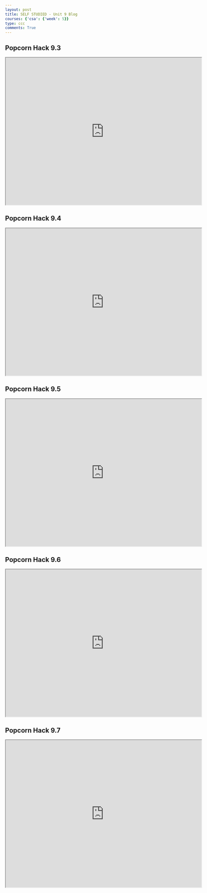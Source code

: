 ```yaml
---
layout: post
title: SELF STUDIED - Unit 9 Blog
courses: {'csa': {'week': 5}}
type: ccc
comments: True
---
```


## Popcorn Hack 9.3
<iframe src="https://drive.google.com/file/d/1INyD9nwtlB_4YtjD5EUfGyUpEkPFU6_C/preview" width="640" height="480" allow="autoplay"></iframe>

## Popcorn Hack 9.4 
<iframe src="https://drive.google.com/file/d/1WlvR0hYfRfEgbzdNqXnvk7MM1eyD-zEx/preview" width="640" height="480" allow="autoplay"></iframe>

## Popcorn Hack 9.5
<iframe src="https://drive.google.com/file/d/1CsEYWuFabzHz8T-Oet396Sx0A0VYCyx7/preview" width="640" height="480" allow="autoplay"></iframe>

## Popcorn Hack 9.6
<iframe src="https://drive.google.com/file/d/1raFtkE6LPxKhc9zTUcqnlu-6okTxqYcq/preview" width="640" height="480" allow="autoplay"></iframe>

## Popcorn Hack 9.7 
<iframe src="https://drive.google.com/file/d/1ztPHf5Xx3ZZXSjCAcm7du6x_rQatnMaW/preview" width="640" height="480" allow="autoplay"></iframe>



